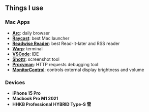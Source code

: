 ## Things I use

### Mac Apps

* **[Arc](https://arc.net)**: daily browser
* **[Raycast](https://raycast.com)**: best Mac launcher
* **[Readwise Reader](https://read.readwise.io)**: best Read-it-later and RSS reader
* **[Warp](https://www.warp.dev)**: terminal
* **[VSCode](https://code.visualstudio.com)**: IDE
* **[Shottr](https://shottr.cc)**: screenshot tool
* **[Proxyman](https://proxyman.io)**: HTTP requests debugging tool
* **[MonitorControl](https://github.com/MonitorControl/MonitorControl)**: controls external display brightness and volume

### Devices

* **iPhone 15 Pro**
* **Macbook Pro M1 2021**
* **HHKB Professional HYBRID Type-S 雪**

